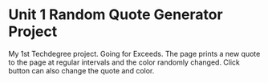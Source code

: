 # Unit 1 Random Quote Generator Project
 My 1st Techdegree project.
Going for Exceeds.
The page prints a new quote to the page at regular intervals and the color randomly changed.
Click button can also change the quote and color.
